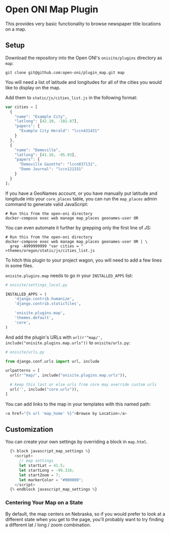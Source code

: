# Open ONI Map Plugin

This provides very basic functionality to browse newspaper title locations on a map.

## Setup

Download the repository into the Open ONI's `onisite/plugins` directory as `map`:

```
git clone git@github.com:open-oni/plugin_map.git map
```

You will need a list of latitude and longitudes for all of the cities you would like to display on the map.

Add them to `static/js/cities_list.js` in the following format:

```javascript
var cities = [
  {
    "name": "Example City",
    "latlong": [42.10, -102.87],
    "papers": {
      "Example City Herald": "lccn431431"
    }
  },
  {
    "name": "Demoville",
    "latlong": [41.16, -95.93],
    "papers": {
      "Demoville Gazette": "lccn837131",
      "Demo Journal": "lccn121331"
    }
  }
];
```

If you have a GeoNames account, or you have manually put latitude and longitude
into your `core_places` table, you can run the `map_places` admin command to
generate valid JavaScript:

    # Run this from the open-oni directory
    docker-compose exec web manage map_places geonames-user OR

You can even automate it further by grepping only the first line of JS:

    # Run this from the open-oni directory
    docker-compose exec web manage map_places geonames-user OR | \
      grep -A999999999 "var cities = " >themes/oregon/static/js/cities_list.js

To hitch this plugin to your project wagon, you will need to add a few lines in some files.

`onisite.plugins.map` needs to go in your `INSTALLED_APPS` list:

```python
# onisite/settings_local.py

INSTALLED_APPS = (
    'django.contrib.humanize',
    'django.contrib.staticfiles',

    'onisite.plugins.map',
    'themes.default',
    'core',
)

```

And add the plugin's URLs with `url(r'^map/', include("onisite.plugins.map.urls"))` to `onisite/urls.py`:

```python
# onisite/urls.py

from django.conf.urls import url, include

urlpatterns = [
  url(r'^map/', include("onisite.plugins.map.urls")),

  # keep this last or else urls from core may override custom urls
  url('', include("core.urls")),
]
```

You can add links to the map in your templates with this named path:

```python
<a href="{% url 'map_home' %}">Browse by Location</a>
```

## Customization

You can create your own settings by overriding a block in `map.html`.

```javascript
  {% block javascript_map_settings %}
    <script>
      // map settings
      let startLat = 41.5;
      let startLong = -99.316;
      let startZoom = 7;
      let markerColor = "#000000";
    </script>
  {% endblock javascript_map_settings %}
```

### Centering Your Map on a State

By default, the map centers on Nebraska, so if you would prefer to look at a different state when you get to the page, you'll probably want to try finding a different lat / long / zoom combination.
